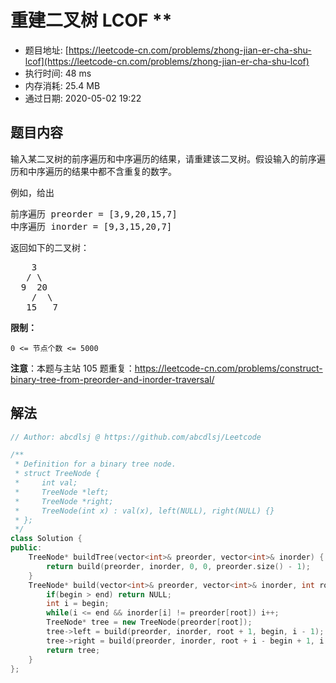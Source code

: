# 重建二叉树 LCOF **
- 题目地址: [https://leetcode-cn.com/problems/zhong-jian-er-cha-shu-lcof](https://leetcode-cn.com/problems/zhong-jian-er-cha-shu-lcof)
- 执行时间: 48 ms
- 内存消耗: 25.4 MB
- 通过日期: 2020-05-02 19:22

## 题目内容
<p>输入某二叉树的前序遍历和中序遍历的结果，请重建该二叉树。假设输入的前序遍历和中序遍历的结果中都不含重复的数字。</p>



<p>例如，给出</p>

<pre>前序遍历 preorder = [3,9,20,15,7]
中序遍历 inorder = [9,3,15,20,7]</pre>

<p>返回如下的二叉树：</p>

<pre>    3
   / \
  9  20
    /  \
   15   7</pre>



<p><strong>限制：</strong></p>

<p><code>0 <= 节点个数 <= 5000</code></p>



<p><strong>注意</strong>：本题与主站 105 题重复：<a href="https://leetcode-cn.com/problems/construct-binary-tree-from-preorder-and-inorder-traversal/">https://leetcode-cn.com/problems/construct-binary-tree-from-preorder-and-inorder-traversal/</a></p>


## 解法
```cpp
// Author: abcdlsj @ https://github.com/abcdlsj/Leetcode

/**
 * Definition for a binary tree node.
 * struct TreeNode {
 *     int val;
 *     TreeNode *left;
 *     TreeNode *right;
 *     TreeNode(int x) : val(x), left(NULL), right(NULL) {}
 * };
 */
class Solution {
public:
    TreeNode* buildTree(vector<int>& preorder, vector<int>& inorder) {
        return build(preorder, inorder, 0, 0, preorder.size() - 1);
    }
    TreeNode* build(vector<int>& preorder, vector<int>& inorder, int root, int begin, int end) {
        if(begin > end) return NULL;
        int i = begin;
        while(i <= end && inorder[i] != preorder[root]) i++;
        TreeNode* tree = new TreeNode(preorder[root]);
        tree->left = build(preorder, inorder, root + 1, begin, i - 1);
        tree->right = build(preorder, inorder, root + i - begin + 1, i + 1, end);
        return tree;
    }
};

```